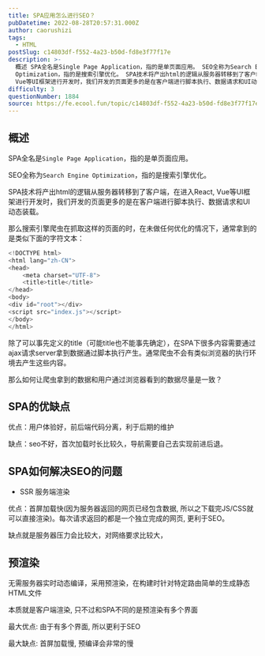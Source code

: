 ```yaml
---
title: SPA应用怎么进行SEO？
pubDatetime: 2022-08-28T20:57:31.000Z
author: caorushizi
tags:
  - HTML
postSlug: c14803df-f552-4a23-b50d-fd8e3f77f17e
description: >-
  概述 SPA全名是Single Page Application，指的是单页面应用。 SEO全称为Search Engine
  Optimization，指的是搜索引擎优化。 SPA技术将产出html的逻辑从服务器转移到了客户端，在进入React,
  Vue等UI框架进行开发时，我们开发的页面更多的是在客户端进行脚本执行、数据请求和UI动态装载。 那么搜索引擎爬虫在抓取这样的页面的时，在未做任何优化的
difficulty: 3
questionNumber: 1884
source: https://fe.ecool.fun/topic/c14803df-f552-4a23-b50d-fd8e3f77f17e
---
```


## 概述

SPA全名是`Single Page Application`，指的是单页面应用。

SEO全称为`Search Engine Optimization`，指的是搜索引擎优化。

SPA技术将产出html的逻辑从服务器转移到了客户端，在进入React, Vue等UI框架进行开发时，我们开发的页面更多的是在客户端进行脚本执行、数据请求和UI动态装载。

那么搜索引擎爬虫在抓取这样的页面的时，在未做任何优化的情况下，通常拿到的是类似下面的字符文本：

```js
<!DOCTYPE html>
<html lang="zh-CN">
<head>
    <meta charset="UTF-8">
    <title>title</title>
</head>
<body>
<div id="root"></div>
<script src="index.js"></script>
</body>
</html>
```

除了可以事先定义的title（可能title也不能事先确定），在SPA下很多内容需要通过ajax请求server拿到数据通过脚本执行产生。通常爬虫不会有类似浏览器的执行环境去产生这些内容。

那么如何让爬虫拿到的数据和用户通过浏览器看到的数据尽量是一致？

## SPA的优缺点

优点：用户体验好，前后端代码分离，利于后期的维护

缺点：seo不好，首次加载时长比较久，导航需要自己去实现前进后退。

## SPA如何解决SEO的问题

- SSR 服务端渲染

优点：首屏加载快(因为服务器返回的网页已经包含数据, 所以之下载完JS/CSS就可以直接渲染)。每次请求返回的都是一个独立完成的网页, 更利于SEO。

缺点就是服务器压力会比较大，对网络要求比较大，

## 预渲染

无需服务器实时动态编译，采用预渲染，在构建时针对特定路由简单的生成静态HTML文件

本质就是客户端渲染, 只不过和SPA不同的是预渲染有多个界面

最大优点: 由于有多个界面, 所以更利于SEO

最大缺点: 首屏加载慢, 预编译会非常的慢
